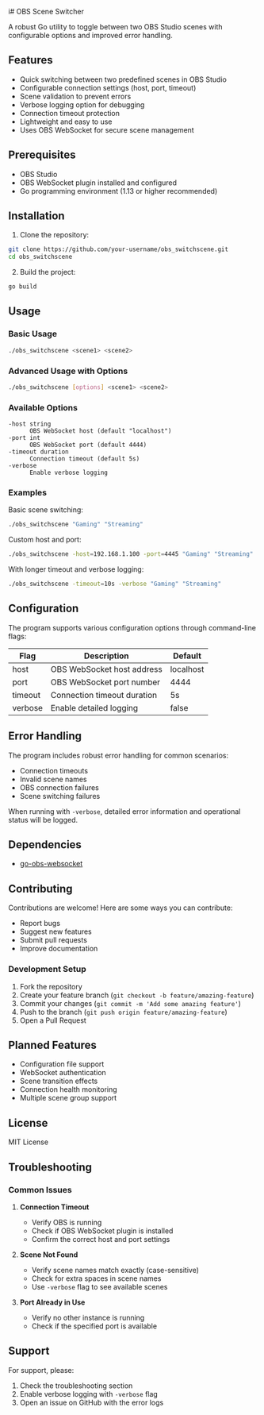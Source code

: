 i# OBS Scene Switcher

A robust Go utility to toggle between two OBS Studio scenes with configurable options and improved error handling.

## Features

- Quick switching between two predefined scenes in OBS Studio
- Configurable connection settings (host, port, timeout)
- Scene validation to prevent errors
- Verbose logging option for debugging
- Connection timeout protection
- Lightweight and easy to use
- Uses OBS WebSocket for secure scene management

## Prerequisites

- OBS Studio
- OBS WebSocket plugin installed and configured
- Go programming environment (1.13 or higher recommended)

## Installation

1. Clone the repository:

```bash
git clone https://github.com/your-username/obs_switchscene.git
cd obs_switchscene
```

2. Build the project:

```bash
go build
```

## Usage

### Basic Usage

```bash
./obs_switchscene <scene1> <scene2>
```

### Advanced Usage with Options

```bash
./obs_switchscene [options] <scene1> <scene2>
```

### Available Options

```
-host string
      OBS WebSocket host (default "localhost")
-port int
      OBS WebSocket port (default 4444)
-timeout duration
      Connection timeout (default 5s)
-verbose
      Enable verbose logging
```

### Examples

Basic scene switching:

```bash
./obs_switchscene "Gaming" "Streaming"
```

Custom host and port:

```bash
./obs_switchscene -host=192.168.1.100 -port=4445 "Gaming" "Streaming"
```

With longer timeout and verbose logging:

```bash
./obs_switchscene -timeout=10s -verbose "Gaming" "Streaming"
```

## Configuration

The program supports various configuration options through command-line flags:

| Flag    | Description                 | Default   |
| ------- | --------------------------- | --------- |
| host    | OBS WebSocket host address  | localhost |
| port    | OBS WebSocket port number   | 4444      |
| timeout | Connection timeout duration | 5s        |
| verbose | Enable detailed logging     | false     |

## Error Handling

The program includes robust error handling for common scenarios:

- Connection timeouts
- Invalid scene names
- OBS connection failures
- Scene switching failures

When running with `-verbose`, detailed error information and operational status will be logged.

## Dependencies

- [go-obs-websocket](https://github.com/christopher-dG/go-obs-websocket)

## Contributing

Contributions are welcome! Here are some ways you can contribute:

- Report bugs
- Suggest new features
- Submit pull requests
- Improve documentation

### Development Setup

1. Fork the repository
2. Create your feature branch (`git checkout -b feature/amazing-feature`)
3. Commit your changes (`git commit -m 'Add some amazing feature'`)
4. Push to the branch (`git push origin feature/amazing-feature`)
5. Open a Pull Request

## Planned Features

- Configuration file support
- WebSocket authentication
- Scene transition effects
- Connection health monitoring
- Multiple scene group support

## License

MIT License

## Troubleshooting

### Common Issues

1. **Connection Timeout**

   - Verify OBS is running
   - Check if OBS WebSocket plugin is installed
   - Confirm the correct host and port settings

2. **Scene Not Found**

   - Verify scene names match exactly (case-sensitive)
   - Check for extra spaces in scene names
   - Use `-verbose` flag to see available scenes

3. **Port Already in Use**
   - Verify no other instance is running
   - Check if the specified port is available

## Support

For support, please:

1. Check the troubleshooting section
2. Enable verbose logging with `-verbose` flag
3. Open an issue on GitHub with the error logs
